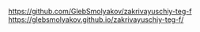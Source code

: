 https://github.com/GlebSmolyakov/zakrivayuschiy-teg-f
https://glebsmolyakov.github.io/zakrivayuschiy-teg-f/
